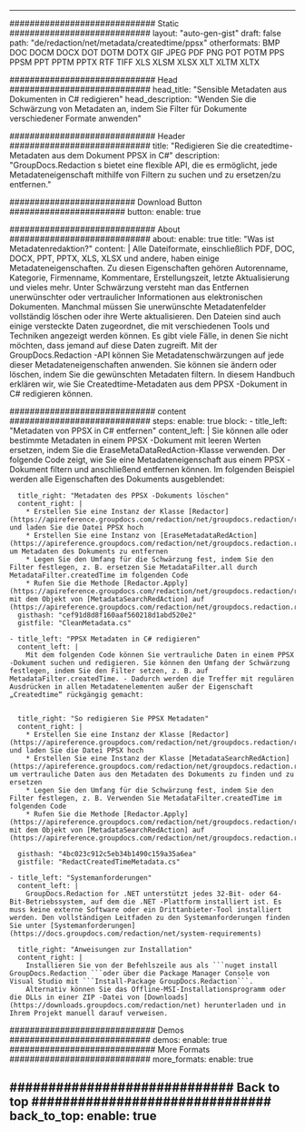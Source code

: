 
---
############################# Static ############################
layout: "auto-gen-gist" 
draft: false
path: "de/redaction/net/metadata/createdtime/ppsx"
otherformats: BMP DOC DOCM DOCX DOT DOTM DOTX GIF JPEG PDF PNG POT POTM PPS PPSM PPT PPTM PPTX RTF TIFF XLS XLSM XLSX XLT XLTM XLTX  

############################# Head ############################
head_title: "Sensible Metadaten aus Dokumenten in C# redigieren"
head_description: "Wenden Sie die Schwärzung von Metadaten an, indem Sie Filter für Dokumente verschiedener Formate anwenden"

############################# Header ############################
title: "Redigieren Sie die createdtime-Metadaten aus dem Dokument PPSX in C#"
description: "GroupDocs.Redaction s bietet eine flexible API, die es ermöglicht, jede Metadateneigenschaft mithilfe von Filtern zu suchen und zu ersetzen/zu entfernen."

######################### Download Button #######################
button:
    enable: true

############################# About ############################
about:
    enable: true
    title: "Was ist Metadatenredaktion?"
    content: |
        Alle Dateiformate, einschließlich PDF, DOC, DOCX, PPT, PPTX, XLS, XLSX und andere, haben einige Metadateneigenschaften. Zu diesen Eigenschaften gehören Autorenname, Kategorie, Firmenname, Kommentare, Erstellungszeit, letzte Aktualisierung und vieles mehr. Unter Schwärzung versteht man das Entfernen unerwünschter oder vertraulicher Informationen aus elektronischen Dokumenten. Manchmal müssen Sie unerwünschte Metadatenfelder vollständig löschen oder ihre Werte aktualisieren. Den Dateien sind auch einige versteckte Daten zugeordnet, die mit verschiedenen Tools und Techniken angezeigt werden können. Es gibt viele Fälle, in denen Sie nicht möchten, dass jemand auf diese Daten zugreift. Mit der GroupDocs.Redaction -API können Sie Metadatenschwärzungen auf jede dieser Metadateneigenschaften anwenden. Sie können sie ändern oder löschen, indem Sie die gewünschten Metadaten filtern. In diesem Handbuch erklären wir, wie Sie Createdtime-Metadaten aus dem PPSX -Dokument in C# redigieren können.

############################# content ############################
steps:
    enable: true
    block:
    - title_left: "Metadaten von PPSX in C# entfernen"
      content_left: |
        Sie können alle oder bestimmte Metadaten in einem PPSX -Dokument mit leeren Werten ersetzen, indem Sie die EraseMetaDataRedAction-Klasse verwenden. Der folgende Code zeigt, wie Sie eine Metadateneigenschaft aus einem PPSX -Dokument filtern und anschließend entfernen können. Im folgenden Beispiel werden alle Eigenschaften des Dokuments ausgeblendet:
        

      title_right: "Metadaten des PPSX -Dokuments löschen"
      content_right: |
        * Erstellen Sie eine Instanz der Klasse [Redactor](https://apireference.groupdocs.com/redaction/net/groupdocs.redaction/redactor) und laden Sie die Datei PPSX hoch
        * Erstellen Sie eine Instanz von [EraseMetadataRedAction](https://apireference.groupdocs.com/redaction/net/groupdocs.redaction.redactions/erasemetadataredaction), um Metadaten des Dokuments zu entfernen
        * Legen Sie den Umfang für die Schwärzung fest, indem Sie den Filter festlegen, z. B. ersetzen Sie MetadataFilter.all durch MetadataFilter.createdTime im folgenden Code
        * Rufen Sie die Methode [Redactor.Apply](https://apireference.groupdocs.com/redaction/net/groupdocs.redaction/redactor/methods/apply/index) mit dem Objekt von [MetadataSearchRedAction] auf (https://apireference.groupdocs.com/redaction/net/groupdocs.redaction.redactions/metadatasearchredaction)        
      gisthash: "cef91d8d8f160aaf560218d1abd520e2"
      gistfile: "CleanMetadata.cs"

    - title_left: "PPSX Metadaten in C# redigieren"
      content_left: |
        Mit dem folgenden Code können Sie vertrauliche Daten in einem PPSX -Dokument suchen und redigieren. Sie können den Umfang der Schwärzung festlegen, indem Sie den Filter setzen, z. B. auf MetadataFilter.createdTime. - Dadurch werden die Treffer mit regulären Ausdrücken in allen Metadatenelementen außer der Eigenschaft „Createdtime“ rückgängig gemacht:
        
        
      title_right: "So redigieren Sie PPSX Metadaten"
      content_right: |
        * Erstellen Sie eine Instanz der Klasse [Redactor](https://apireference.groupdocs.com/redaction/net/groupdocs.redaction/redactor) und laden Sie die Datei PPSX hoch
        * Erstellen Sie eine Instanz der Klasse [MetadataSearchRedAction](https://apireference.groupdocs.com/redaction/net/groupdocs.redaction.redactions/metadatasearchredaction), um vertrauliche Daten aus den Metadaten des Dokuments zu finden und zu ersetzen
        * Legen Sie den Umfang für die Schwärzung fest, indem Sie den Filter festlegen, z. B. Verwenden Sie MetadataFilter.createdTime im folgenden Code 
        * Rufen Sie die Methode [Redactor.Apply](https://apireference.groupdocs.com/redaction/net/groupdocs.redaction/redactor/methods/apply/index) mit dem Objekt von [MetadataSearchRedAction] auf (https://apireference.groupdocs.com/redaction/net/groupdocs.redaction.redactions/metadatasearchredaction)
        
      gisthash: "4bc023c912c5eb34b1490c159a35a6ea"
      gistfile: "RedactCreatedTimeMetadata.cs"

    - title_left: "Systemanforderungen"
      content_left: |
        GroupDocs.Redaction for .NET unterstützt jedes 32-Bit- oder 64-Bit-Betriebssystem, auf dem die .NET -Plattform installiert ist. Es muss keine externe Software oder ein Drittanbieter-Tool installiert werden. Den vollständigen Leitfaden zu den Systemanforderungen finden Sie unter [Systemanforderungen](https://docs.groupdocs.com/redaction/net/system-requirements)
        
      title_right: "Anweisungen zur Installation"
      content_right: |
        Installieren Sie von der Befehlszeile aus als ```nuget install GroupDocs.Redaction ```oder über die Package Manager Console von Visual Studio mit ```Install-Package GroupDocs.Redaction```. 
        Alternativ können Sie das Offline-MSI-Installationsprogramm oder die DLLs in einer ZIP -Datei von [Downloads](https://downloads.groupdocs.com/redaction/net) herunterladen und in Ihrem Projekt manuell darauf verweisen.

############################# Demos ############################
demos:
    enable: true
############################# More Formats ############################
more_formats:
    enable: true

############################# Back to top ###############################
back_to_top:
    enable: true
---